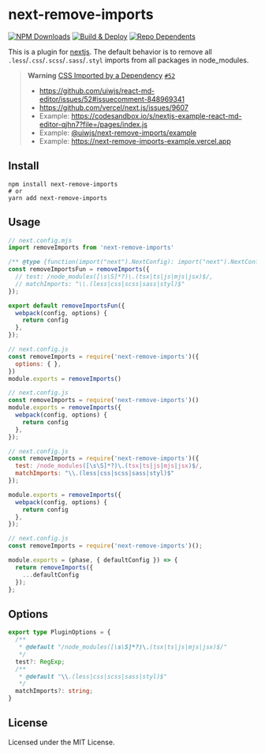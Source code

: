next-remove-imports
===

[![NPM Downloads](https://img.shields.io/npm/dm/next-remove-imports.svg?style=flat)](https://www.npmjs.com/package/next-remove-imports) [![Build & Deploy](https://github.com/uiwjs/next-remove-imports/actions/workflows/ci.yml/badge.svg)](https://github.com/uiwjs/next-remove-imports/actions/workflows/ci.yml)
[![Repo Dependents](https://badgen.net/github/dependents-repo/uiwjs/next-remove-imports)](https://github.com/uiwjs/next-remove-imports/network/dependents)

This is a plugin for [nextjs](https://github.com/vercel/next.js). The default behavior is to remove all `.less`/`.css`/`.scss`/`.sass`/`.styl` imports from all packages in node_modules.

> **Warning**
> [CSS Imported by a Dependency](https://github.com/vercel/next.js/blob/master/errors/css-npm.md) [`#52`](https://github.com/uiwjs/react-md-editor/issues/52#issuecomment-848969341)
> - https://github.com/uiwjs/react-md-editor/issues/52#issuecomment-848969341
> - https://github.com/vercel/next.js/issues/9607
> - Example: https://codesandbox.io/s/nextjs-example-react-md-editor-qjhn7?file=/pages/index.js  
> - Example: [@uiwjs/next-remove-imports/example](https://github.com/uiwjs/next-remove-imports/tree/main/example/cjs)  
> - Example: https://next-remove-imports-example.vercel.app

## Install

```shell
npm install next-remove-imports
# or
yarn add next-remove-imports
```

## Usage

```javascript
// next.config.mjs
import removeImports from 'next-remove-imports'

/** @type {function(import("next").NextConfig): import("next").NextConfig}} */
const removeImportsFun = removeImports({
  // test: /node_modules([\s\S]*?)\.(tsx|ts|js|mjs|jsx)$/,
  // matchImports: "\\.(less|css|scss|sass|styl)$"
});

export default removeImportsFun({
  webpack(config, options) {
    return config
  },
});
```

```js
// next.config.js
const removeImports = require('next-remove-imports')({
  options: { },
})
module.exports = removeImports()
```

```js
// next.config.js
const removeImports = require('next-remove-imports')()
module.exports = removeImports({
  webpack(config, options) {
    return config
  },
});
```

```js
// next.config.js
const removeImports = require('next-remove-imports')({
  test: /node_modules([\s\S]*?)\.(tsx|ts|js|mjs|jsx)$/,
  matchImports: "\\.(less|css|scss|sass|styl)$"
});

module.exports = removeImports({
  webpack(config, options) {
    return config
  },
});
```

```js
// next.config.js
const removeImports = require('next-remove-imports')();

module.exports = (phase, { defaultConfig }) => {
  return removeImports({
    ...defaultConfig
  });
};
```

## Options

```typescript
export type PluginOptions = {
  /**
   * @default "/node_modules([\s\S]*?)\.(tsx|ts|js|mjs|jsx)$/"
   */
  test?: RegExp;
  /**
   * @default "\\.(less|css|scss|sass|styl)$"
   */
  matchImports?: string;
}
```

## License

Licensed under the MIT License.
